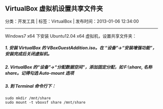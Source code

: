 ## VirtualBox 虚拟机设置共享文件夹

分类：开发工具 | 标签：VirtualBox | 发布时间：2013-01-06 12:34:00

___

Windows7 x64 下安装 Ubuntu12.04 x64 虚拟机，设置共享文件夹：

##### 1. 安装 VirtualBox 的 VBoxGuestAddition.iso。在 “设备”->“安装增强功能”，安装完成后关闭虚拟机。

##### 2. VirtualBox 的“设备”->“分配数据空间”，添加固定分配，如 F:\share, 名称share。记得勾选 Auto-mount 选项

##### 3. 到 Terminal 命令行下：

	sudo mkdir /mnt/share
	sudo mount -t vboxsf share /mnt/share
